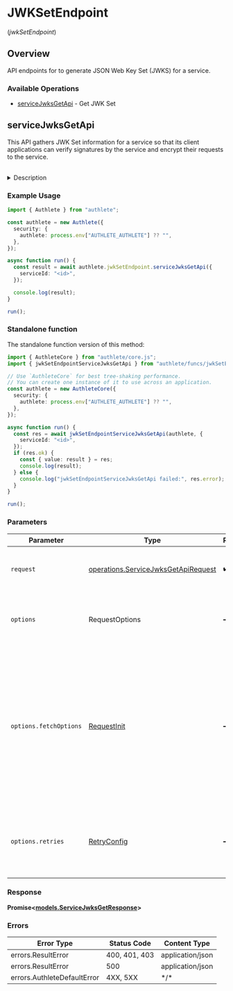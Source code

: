 # JWKSetEndpoint
(*jwkSetEndpoint*)

## Overview

API endpoints for to generate JSON Web Key Set (JWKS) for a service.

### Available Operations

* [serviceJwksGetApi](#servicejwksgetapi) - Get JWK Set

## serviceJwksGetApi

This API gathers JWK Set information for a service so that its client applications can verify
signatures by the service and encrypt their requests to the service.

<br>
<details>
<summary>Description</summary>

This API is supposed to be called from within the implementation of the jwk set endpoint of the
service where the service that supports OpenID Connect must expose its JWK Set information so that
client applications can verify signatures by the service and encrypt their requests to the service.
The URI of the endpoint can be found as the value of `jwks_uri` in [OpenID Provider Metadata](https://openid.net/specs/openid-connect-discovery-1_0.html#ProviderMetadata)
if the service supports [OpenID Connect Discovery 1.0](https://openid.net/specs/openid-connect-discovery-1_0.html).

</details>


### Example Usage

<!-- UsageSnippet language="typescript" operationID="service_jwks_get_api" method="get" path="/api/{serviceId}/service/jwks/get" -->
```typescript
import { Authlete } from "authlete";

const authlete = new Authlete({
  security: {
    authlete: process.env["AUTHLETE_AUTHLETE"] ?? "",
  },
});

async function run() {
  const result = await authlete.jwkSetEndpoint.serviceJwksGetApi({
    serviceId: "<id>",
  });

  console.log(result);
}

run();
```

### Standalone function

The standalone function version of this method:

```typescript
import { AuthleteCore } from "authlete/core.js";
import { jwkSetEndpointServiceJwksGetApi } from "authlete/funcs/jwkSetEndpointServiceJwksGetApi.js";

// Use `AuthleteCore` for best tree-shaking performance.
// You can create one instance of it to use across an application.
const authlete = new AuthleteCore({
  security: {
    authlete: process.env["AUTHLETE_AUTHLETE"] ?? "",
  },
});

async function run() {
  const res = await jwkSetEndpointServiceJwksGetApi(authlete, {
    serviceId: "<id>",
  });
  if (res.ok) {
    const { value: result } = res;
    console.log(result);
  } else {
    console.log("jwkSetEndpointServiceJwksGetApi failed:", res.error);
  }
}

run();
```

### Parameters

| Parameter                                                                                                                                                                      | Type                                                                                                                                                                           | Required                                                                                                                                                                       | Description                                                                                                                                                                    |
| ------------------------------------------------------------------------------------------------------------------------------------------------------------------------------ | ------------------------------------------------------------------------------------------------------------------------------------------------------------------------------ | ------------------------------------------------------------------------------------------------------------------------------------------------------------------------------ | ------------------------------------------------------------------------------------------------------------------------------------------------------------------------------ |
| `request`                                                                                                                                                                      | [operations.ServiceJwksGetApiRequest](../../models/operations/servicejwksgetapirequest.md)                                                                                     | :heavy_check_mark:                                                                                                                                                             | The request object to use for the request.                                                                                                                                     |
| `options`                                                                                                                                                                      | RequestOptions                                                                                                                                                                 | :heavy_minus_sign:                                                                                                                                                             | Used to set various options for making HTTP requests.                                                                                                                          |
| `options.fetchOptions`                                                                                                                                                         | [RequestInit](https://developer.mozilla.org/en-US/docs/Web/API/Request/Request#options)                                                                                        | :heavy_minus_sign:                                                                                                                                                             | Options that are passed to the underlying HTTP request. This can be used to inject extra headers for examples. All `Request` options, except `method` and `body`, are allowed. |
| `options.retries`                                                                                                                                                              | [RetryConfig](../../lib/utils/retryconfig.md)                                                                                                                                  | :heavy_minus_sign:                                                                                                                                                             | Enables retrying HTTP requests under certain failure conditions.                                                                                                               |

### Response

**Promise\<[models.ServiceJwksGetResponse](../../models/servicejwksgetresponse.md)\>**

### Errors

| Error Type                  | Status Code                 | Content Type                |
| --------------------------- | --------------------------- | --------------------------- |
| errors.ResultError          | 400, 401, 403               | application/json            |
| errors.ResultError          | 500                         | application/json            |
| errors.AuthleteDefaultError | 4XX, 5XX                    | \*/\*                       |